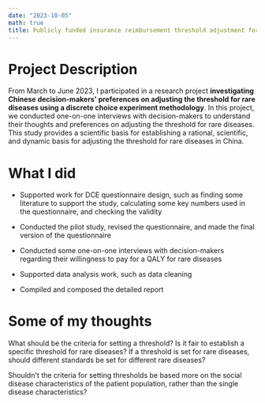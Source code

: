 ```yaml
---
date: "2023-10-05"
math: true
title: Publicly funded insurance reimbursement threshold adjustment for rare diseases---an equity-based approach among decision-makers
---
```


# **Project Description**

From March to June 2023, I participated in a research project **investigating Chinese decision-makers' preferences on adjusting the threshold for rare diseases using a discrete choice experiment methodology**. In this project, we conducted one-on-one interviews with decision-makers to understand their thoughts and preferences on adjusting the threshold for rare diseases. This study provides a scientific basis for establishing a rational, scientific, and dynamic basis for adjusting the threshold for rare diseases in China.

# **What I did**

- Supported work for DCE questionnaire design, such as finding some literature to support the study, calculating some key numbers used in the questionnaire, and checking the validity

- Conducted the pilot study, revised the questionnaire, and made the final version of the questionnaire

- Conducted some one-on-one interviews with decision-makers regarding their willingness to pay for a QALY for rare diseases

- Supported data analysis work, such as data cleaning

- Compiled and composed the detailed report

# **Some of my thoughts**

What should be the criteria for setting a threshold? Is it fair to establish a specific threshold for rare diseases? If a threshold is set for rare diseases, should different standards be set for different rare diseases?

Shouldn't the criteria for setting thresholds be based more on the social disease characteristics of the patient population, rather than the single disease characteristics?
